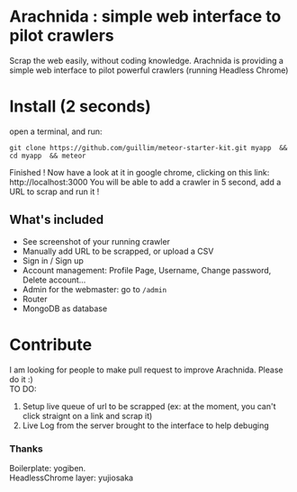 Arachnida : simple web interface to pilot crawlers
=========

Scrap the web easily, without coding knowledge.
Arachnida is providing a simple web interface to pilot powerful crawlers (running Headless Chrome)

# Install (2 seconds) #
open a terminal, and run:
```
git clone https://github.com/guillim/meteor-starter-kit.git myapp  && cd myapp  && meteor
```

Finished !
Now have a look at it in google chrome, clicking on this link: http://localhost:3000
You will be able to add a crawler in 5 second, add a URL to scrap and run it ! 


## What's included ##
* See screenshot of your running crawler
* Manually add URL to be scrapped, or upload a CSV 
* Sign in / Sign up  
* Account management: Profile Page, Username, Change password, Delete account...
* Admin for the webmaster: go to `/admin`
* Router
* MongoDB as database

# Contribute #  

I am looking for people to make pull request to improve Arachnida. Please do it :)  
TO DO:  
1. Setup live queue of url to be scrapped (ex: at the moment, you can't click straignt on a link and scrap it)
2. Live Log from the server brought to the interface to help debuging

### Thanks ###  
Boilerplate: yogiben.  
HeadlessChrome layer: yujiosaka  

